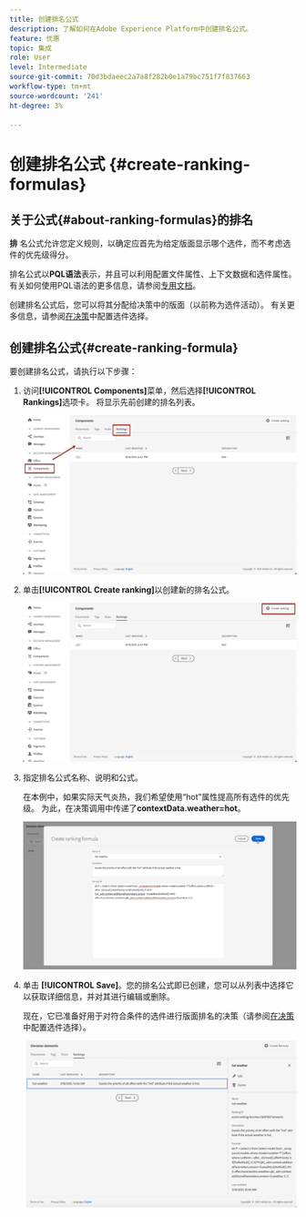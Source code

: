 ```yaml
---
title: 创建排名公式
description: 了解如何在Adobe Experience Platform中创建排名公式。
feature: 优惠
topic: 集成
role: User
level: Intermediate
source-git-commit: 70d3bdaeec2a7a8f282b0e1a79bc751f7f837663
workflow-type: tm+mt
source-wordcount: '241'
ht-degree: 3%

---
```


# 创建排名公式 {#create-ranking-formulas}

## 关于公式{#about-ranking-formulas}的排名

**排** 名公式允许您定义规则，以确定应首先为给定版面显示哪个选件，而不考虑选件的优先级得分。

排名公式以&#x200B;**PQL语法**&#x200B;表示，并且可以利用配置文件属性、上下文数据和选件属性。 有关如何使用PQL语法的更多信息，请参阅[专用文档](https://experienceleague.adobe.com/docs/experience-platform/segmentation/pql/overview.html)。

创建排名公式后，您可以将其分配给决策中的版面（以前称为选件活动）。 有关更多信息，请参阅[在决策](../offer-activities/configure-offer-selection.md)中配置选件选择。

## 创建排名公式{#create-ranking-formula}

要创建排名公式，请执行以下步骤：

1. 访问&#x200B;**[!UICONTROL Components]**&#x200B;菜单，然后选择&#x200B;**[!UICONTROL Rankings]**&#x200B;选项卡。 将显示先前创建的排名列表。

   ![](../../assets/rankings-list.png)

1. 单击&#x200B;**[!UICONTROL Create ranking]**&#x200B;以创建新的排名公式。

   ![](../../assets/ranking-create-formula.png)

1. 指定排名公式名称、说明和公式。

   在本例中，如果实际天气炎热，我们希望使用“hot”属性提高所有选件的优先级。 为此，在决策调用中传递了&#x200B;**contextData.weather=hot**。

   ![](../../assets/ranking-syntax.png)

1. 单击 **[!UICONTROL Save]**。您的排名公式即已创建，您可以从列表中选择它以获取详细信息，并对其进行编辑或删除。

   现在，它已准备好用于对符合条件的选件进行版面排名的决策（请参阅[在决策](../offer-activities/configure-offer-selection.md)中配置选件选择）。

   ![](../../assets/ranking-formula-created.png)

